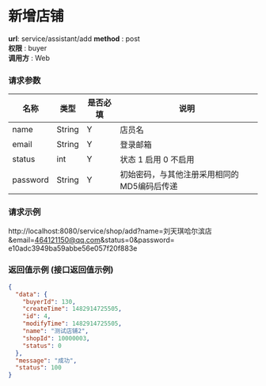 新增店铺
=======

**url**: service/assistant/add
**method** : post  
**权限** : buyer  
**调用方** : Web

### 请求参数

|     名称  	 |  类型   | 是否必填  |             说明                                                   |
|------------|--------|----------|-------------------------------------------------------------------|
| name       | String | Y        | 店员名   	                                                       |
| email      | String | Y        | 登录邮箱  	                                                       |
| status     | int    | Y        | 状态 1 启用 0 不启用                                                 |
| password   | String | Y        | 初始密码，与其他注册采用相同的MD5编码后传递                              |


### 请求示例
http://localhost:8080/service/shop/add?name=刘天琪哈尔滨店&email=464121150@qq.com&status=0&password= e10adc3949ba59abbe56e057f20f883e

### 返回值示例 (接口返回值示例)

```json
{
  "data": {
    "buyerId": 130,
    "createTime": 1482914725505,
    "id": 4,
    "modifyTime": 1482914725505,
    "name": "测试店铺2",
    "shopId": 10000003,
    "status": 0
  },
  "message": "成功",
  "status": 100
}
```